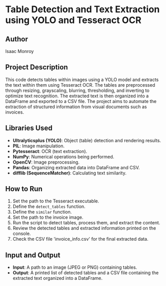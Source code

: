 # Table Detection and Text Extraction using YOLO and Tesseract OCR

## Author
Isaac Monroy

## Project Description
This code detects tables within images using a YOLO model and extracts the text within them using Tesseract OCR. The tables are preprocessed through resizing, grayscaling, blurring, thresholding, and inverting to optimize text recognition. The extracted text is then organized into a DataFrame and exported to a CSV file. The project aims to automate the extraction of structured information from visual documents such as invoices.

## Libraries Used
- **Ultralyticsplus (YOLO)**: Object (table) detection and rendering results.
- **PIL**: Image manipulation.
- **Pytesseract**: OCR (text extraction).
- **NumPy**: Numerical operations being performed.
- **OpenCV**: Image preprocessing.
- **Pandas**: Organizing extracted data into DataFrame and CSV.
- **difflib (SequenceMatcher)**: Calculating text similarity.

## How to Run
1. Set the path to the Tesseract executable.
2. Define the `detect_tables` function.
3. Define the `similar` function.
4. Set the path to the invoice image.
5. Run the script to detect tables, process them, and extract the content.
6. Review the detected tables and extracted information printed on the console.
7. Check the CSV file 'invoice_info.csv' for the final extracted data.

## Input and Output
- **Input**: A path to an image (JPEG or PNG) containing tables.
- **Output**: A printed list of detected tables and a CSV file containing the extracted text organized into a DataFrame.
